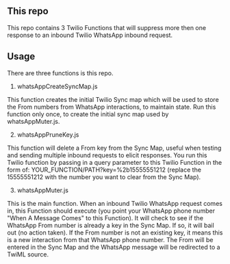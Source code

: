 ## This repo

This repo contains 3 Twilio Functions that will suppress more then one response to an inbound Twilio WhatsApp inbound request.

## Usage

There are three functions is this repo.

1. whatsAppCreateSyncMap.js

This function creates the initial Twilio Sync map which will be used to store the From numbers from WhatsApp interactions, to maintain state. Run this function only once, to create the initial sync map used by whatsAppMuter.js.

2. whatsAppPruneKey.js

This function will delete a From key from the Sync Map, useful when testing and sending multiple inbound requests to elicit responses. You run this Twilio function by passing in a query parameter to this Twilio Function in the form of: YOUR_FUNCTION/PATH?key=%2b15555551212 (replace the 15555551212 with the number you want to clear from the Sync Map).

3. whatsAppMuter.js

This is the main function. When an inbound Twilio WhatsApp request comes in, this Function should execute (you point your WhatsApp phone number "When A Message Comes" to this Function). It will check to see if the WhatsApp From number is already a key in the Sync Map. If so, it will bail out (no action taken). If the From number is not an existing key, it means this is a new interaction from that WhatsApp phone number. The From will be entered in the Sync Map and the WhatsApp message will be redirected to a TwiML source.

